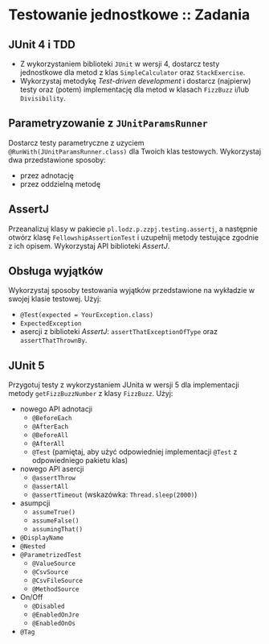 # Testowanie jednostkowe :: Zadania
## JUnit 4 i TDD
- Z wykorzystaniem biblioteki `JUnit` w wersji 4, dostarcz testy jednostkowe dla metod z klas 
`SimpleCalculator` oraz `StackExercise`. 
- Wykorzystaj metodykę *Test-driven development* i dostarcz (najpierw) testy oraz (potem) 
implementację dla metod w klasach `FizzBuzz` i/lub `Divisibility`.


## Parametryzowanie z `JUnitParamsRunner`
Dostarcz testy parametryczne z uzyciem `@RunWith(JUnitParamsRunner.class)` dla Twoich klas testowych.
Wykorzystaj dwa przedstawione sposoby: 
- przez adnotację
- przez oddzielną metodę


## AssertJ
Przeanalizuj klasy w pakiecie `pl.lodz.p.zzpj.testing.assertj`, a następnie 
otwórz klasę `FellowshipAssertionTest` i uzupełnij metody testujące zgodnie z ich opisem.
Wykorzystaj API biblioteki *AssertJ*.


## Obsługa wyjątków
Wykorzystaj sposoby testowania wyjątków przedstawione na wykładzie w swojej klasie testowej.
Użyj:
- `@Test(expected = YourException.class)`
- `ExpectedException` 
- asercji z biblioteki *AssertJ*: `assertThatExceptionOfType` oraz `assertThatThrownBy`.

## JUnit 5
Przygotuj testy z wykorzystaniem JUnita w wersji 5 dla implementacji metody `getFizzBuzzNumber` z klasy `FizzBuzz`. 
Użyj:
- nowego API adnotacji
  - `@BeforeEach` 
  - `@AfterEach`
  - `@BeforeAll` 
  - `@AfterAll`
  - `@Test` (pamiętaj, aby użyć odpowiedniej implementacji `@Test` z odpowiedniego pakietu klas)
- nowego API asercji
  - `@assertThrow`
  - `@assertAll`
  - `@assertTimeout` (wskazówka: `Thread.sleep(2000)`)
- asumpcji
  - `assumeTrue()`
  - `assumeFalse()` 
  - `assumingThat()`
- `@DisplayName`
- `@Nested`
- `@ParametrizedTest`
  - `@ValueSource`
  - `@CsvSource`
  - `@CsvFileSource`
  - `@MethodSource`
- On/Off
  - `@Disabled`
  - `@EnabledOnJre`
  - `@EnabledOnOs`
- `@Tag`
